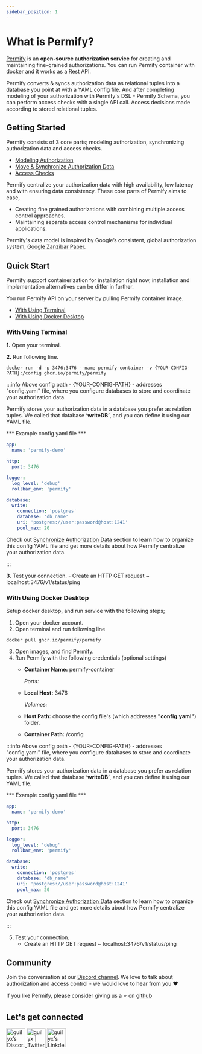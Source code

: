 ```yaml
---
sidebar_position: 1
---
```


# What is Permify?

[Permify](https://github.com/Permify/permify) is an **open-source authorization service** for creating and maintaining fine-grained authorizations. You can run Permify container with docker and it works as a Rest API. 

Permify converts & syncs authorization data as relational tuples into a database you point at with a YAML config file. And after completing modeling of your authorization with Permify's DSL - Permify Schema, you can perform access checks with a single API call. Access decisions made according to stored relational tuples.

## Getting Started
Permify consists of 3 core parts; modeling authorization, synchronizing authorization data and access checks. 

- [Modeling Authorization]
- [Move & Synchronize Authorization Data]
- [Access Checks]

[Modeling Authorization]: https://github.com/Permify/permify/blob/master/assets/content/MODEL.md
[Move & Synchronize Authorization Data]: https://github.com/Permify/permify/blob/master/assets/content/SYNC.md
[Access Checks]: https://github.com/Permify/permify/blob/master/assets/content/ENFORCEMENT.md

Permify centralize your authorization data with high availability, low latency and with ensuring data consistency. These core parts of Permify aims to ease,

- Creating fine grained authorizations with combining multiple access control approaches.
- Maintaining separate access control mechanisms for individual applications.

Permify's data model is inspired by Google’s consistent, global authorization system, [Google Zanzibar Paper](https://storage.googleapis.com/pub-tools-public-publication-data/pdf/41f08f03da59f5518802898f68730e247e23c331.pdf).

## Quick Start 

Permify support containerization for installation right now, installation and implementation alternatives can be differ in further. 

You run Permify API on your server by pulling Permify container image.

- [With Using Terminal](#with-using-terminal)
- [With Using Docker Desktop](#with-using-docker-desktop) 

### With Using Terminal

**1.** Open your terminal.

**2.** Run following line.

```shell
docker run -d -p 3476:3476 --name permify-container -v {YOUR-CONFIG-PATH}:/config ghcr.io/permify/permify
```

:::info
Above config path - {YOUR-CONFIG-PATH} - addresses "config.yaml" file, where you configure databases to store and coordinate your authorization data. 

Permify stores your authorization data in a database you prefer as relation tuples. We called that database **‘writeDB’**, and you can define it using our YAML file.

*** Example config.yaml file *** 

```yaml
app:
  name: 'permify-demo'

http:
  port: 3476

logger:
  log_level: 'debug'
  rollbar_env: 'permify'

database:
  write:
    connection: 'postgres'
    database: 'db_name'
    uri: 'postgres://user:password@host:1241'
    pool_max: 20
```

Check out [Synchronize Authorization Data] section to learn how to organize this config YAML file and get more details  about how Permify centralize your authorization data.

[Synchronize Authorization Data]:  /docs/getting-started/sync-data
:::

**3.** Test your connection.
    - Create an HTTP GET request ~ localhost:3476/v1/status/ping 

### With Using Docker Desktop

Setup docker desktop, and run service with the following steps;

1. Open your docker account.
2. Open terminal and run following line

```shell
docker pull ghcr.io/permify/permify
```

3. Open images, and find Permify.
4. Run Permify with the following credentials (optional settings)
    - **Container Name:** permify-container
      
      *Ports:*
    - **Local Host:** 3476
      
      *Volumes:*
    - **Host Path:** choose the config file's (which addresses **"config.yaml"**) folder.
    - **Container Path:** /config

:::info
Above config path - {YOUR-CONFIG-PATH} - addresses "config.yaml" file, where you configure databases to store and coordinate your authorization data. 

Permify stores your authorization data in a database you prefer as relation tuples. We called that database **‘writeDB’**, and you can define it using our YAML file.

*** Example config.yaml file *** 

```yaml
app:
  name: 'permify-demo'

http:
  port: 3476

logger:
  log_level: 'debug'
  rollbar_env: 'permify'

database:
  write:
    connection: 'postgres'
    database: 'db_name'
    uri: 'postgres://user:password@host:1241'
    pool_max: 20
```

Check out [Synchronize Authorization Data] section to learn how to organize this config YAML file and get more details  about how Permify centralize your authorization data.

[Synchronize Authorization Data]:  /docs/getting-started/sync-data
:::

5. Test your connection.
    - Create an HTTP GET request ~ localhost:3476/v1/status/ping

## Community

Join the conversation at our [Discord channel](https://discord.gg/MJbUjwskdH). We love to talk about authorization and access control - we would love to hear from you :heart:

If you like Permify, please consider giving us a :star:️ on [github](https://github.com/Permify/permify)

<h2 align="left">Let's get connected</h2>

<p align="left">
<a href="https://discord.gg/MJbUjwskdH">
 <img alt="guilyx’s Discord" width="50px" src="https://user-images.githubusercontent.com/34595361/178992169-fba31a7a-fa80-42ba-9d7f-46c9c0b5a9f8.png" />
</a>
<a href="https://twitter.com/GetPermify">
  <img alt="guilyx | Twitter" width="50px" src="https://user-images.githubusercontent.com/43545812/144034996-602b144a-16e1-41cc-99e7-c6040b20dcaf.png"/>
</a>
<a href="https://www.linkedin.com/company/permifyco">
  <img alt="guilyx's LinkdeIN" width="50px" src="https://user-images.githubusercontent.com/43545812/144035037-0f415fc7-9f96-4517-a370-ccc6e78a714b.png" />
</a>
</p>
